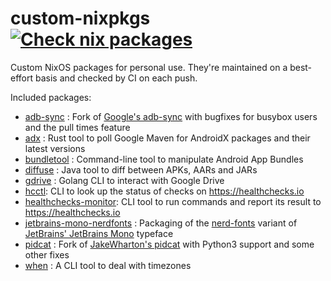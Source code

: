 # custom-nixpkgs [![Check nix packages](https://github.com/msfjarvis/custom-nixpkgs/workflows/Check%20nix%20packages/badge.svg?branch=develop)](https://github.com/msfjarvis/custom-nixpkgs/actions?query=workflow%3A%22Check+nix+packages%22)

Custom NixOS packages for personal use. They're maintained on a best-effort basis and checked by CI on each push.

Included packages:

- [adb-sync] : Fork of [Google's adb-sync] with bugfixes for busybox users and the pull times feature
- [adx] : Rust tool to poll Google Maven for AndroidX packages and their latest versions
- [bundletool] : Command-line tool to manipulate Android App Bundles
- [diffuse] : Java tool to diff between APKs, AARs and JARs
- [gdrive] : Golang CLI to interact with Google Drive
- [hcctl]: CLI to look up the status of checks on https://healthchecks.io
- [healthchecks-monitor]: CLI tool to run commands and report its result to https://healthchecks.io
- [jetbrains-mono-nerdfonts] : Packaging of the [nerd-fonts] variant of [JetBrains' JetBrains Mono] typeface
- [pidcat] : Fork of [JakeWharton's pidcat] with Python3 support and some other fixes
- [when] : A CLI tool to deal with timezones

[adb-sync]: https://msfjarvis.dev/g/adb-sync
[Google's adb-sync]: https://github.com/google/adb-sync
[adx]: https://msfjarvis.dev/g/androidx-release-watcher
[bundletool]: https://developer.android.com/studio/command-line/bundletool
[diffuse]: https://github.com/JakeWharton/diffuse
[fclones]: https://github.com/pkolaczk/fclones
[gdrive]: https://msfjarvis.dev/g/gdrive
[jetbrains-mono-nerdfonts]: https://github.com/ryanoasis/nerd-fonts
[nerd-fonts]: https://github.com/ryanoasis/nerd-fonts
[Jetbrains' JetBrains Mono]: https://github.com/JetBrains/JetBrainsMono
[pidcat]: https://msfjarvis.dev/g/pidcat
[JakeWharton's pidcat]: https://github.com/JakeWharton/pidcat
[hcctl]: https://msfjarvis.dev/g/healthchecks-rs
[healthchecks-monitor]: https://msfjarvis.dev/g/healthchecks-rs
[when]: https://github.com/mitsuhiko/when
